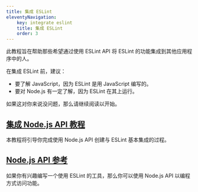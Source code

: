 ```yaml
---
title: 集成 ESLint
eleventyNavigation:
    key: integrate eslint
    title: 集成 ESLint
    order: 3
---
```


此教程旨在帮助那些希望通过使用 ESLint API 将 ESLint 的功能集成到其他应用程序中的人。

在集成 ESLint 前，建议：

* 要了解 JavaScript，因为 ESLint 是用 JavaScript 编写的。
* 要对 Node.js 有一定了解，因为 ESLint 在其上运行。

如果这对你来说没问题，那么请继续阅读以开始。

## [集成 Node.js API 教程](integration-tutorial)

本教程将引导你完成使用 Node.js API 创建与 ESLint 基本集成的过程。

## [Node.js API 参考](nodejs-api)

如果你有兴趣编写一个使用 ESLint 的工具，那么你可以使用 Node.js API 以编程方式访问功能。
